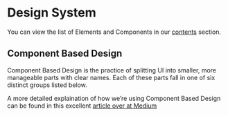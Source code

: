 <h1>Design System</h1>
<p>You can view the list of Elements and Components in our <a href="contents">contents</a> section.</p>
<h2>Component Based Design</h2>
<p>Component Based Design is the practice of splitting UI into smaller, more manageable parts with clear names. Each of these parts fall in one of six distinct groups listed below.</p>
<p>A more detailed explaination of how we’re using Component Based Design can be found in this excellent <a href="https://medium.com/@wereheavyweight/how-were-using-component-based-design-5f9e3176babb">article over at Medium</a></p>